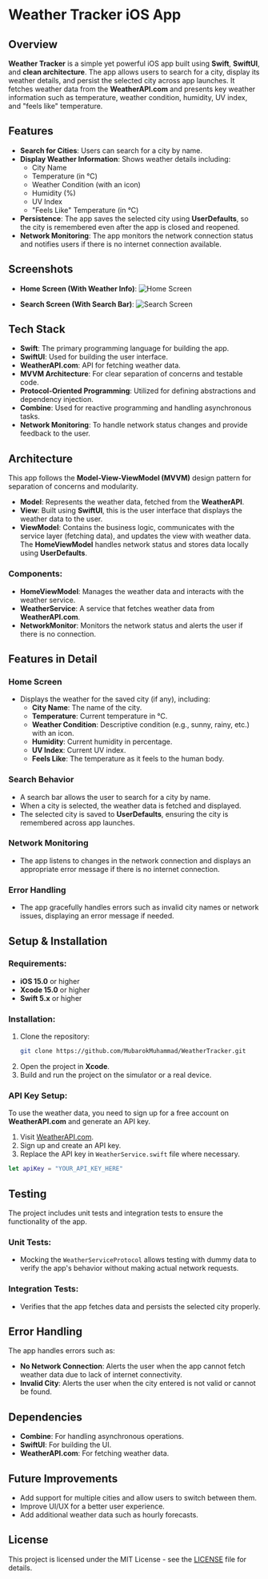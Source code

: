 # Weather Tracker iOS App

## Overview

**Weather Tracker** is a simple yet powerful iOS app built using **Swift**, **SwiftUI**, and **clean architecture**. The app allows users to search for a city, display its weather details, and persist the selected city across app launches. It fetches weather data from the **WeatherAPI.com** and presents key weather information such as temperature, weather condition, humidity, UV index, and "feels like" temperature.

## Features

- **Search for Cities**: Users can search for a city by name.
- **Display Weather Information**: Shows weather details including:
  - City Name
  - Temperature (in °C)
  - Weather Condition (with an icon)
  - Humidity (%)
  - UV Index
  - "Feels Like" Temperature (in °C)
- **Persistence**: The app saves the selected city using **UserDefaults**, so the city is remembered even after the app is closed and reopened.
- **Network Monitoring**: The app monitors the network connection status and notifies users if there is no internet connection available.

## Screenshots

- **Home Screen (With Weather Info)**:
  ![Home Screen](path_to_screenshot_home_screen)

- **Search Screen (With Search Bar)**:
  ![Search Screen](path_to_screenshot_search_screen)

## Tech Stack

- **Swift**: The primary programming language for building the app.
- **SwiftUI**: Used for building the user interface.
- **WeatherAPI.com**: API for fetching weather data.
- **MVVM Architecture**: For clear separation of concerns and testable code.
- **Protocol-Oriented Programming**: Utilized for defining abstractions and dependency injection.
- **Combine**: Used for reactive programming and handling asynchronous tasks.
- **Network Monitoring**: To handle network status changes and provide feedback to the user.

## Architecture

This app follows the **Model-View-ViewModel (MVVM)** design pattern for separation of concerns and modularity.

- **Model**: Represents the weather data, fetched from the **WeatherAPI**.
- **View**: Built using **SwiftUI**, this is the user interface that displays the weather data to the user.
- **ViewModel**: Contains the business logic, communicates with the service layer (fetching data), and updates the view with weather data. The **HomeViewModel** handles network status and stores data locally using **UserDefaults**.

### Components:
- **HomeViewModel**: Manages the weather data and interacts with the weather service.
- **WeatherService**: A service that fetches weather data from **WeatherAPI.com**.
- **NetworkMonitor**: Monitors the network status and alerts the user if there is no connection.

## Features in Detail

### Home Screen
- Displays the weather for the saved city (if any), including:
  - **City Name**: The name of the city.
  - **Temperature**: Current temperature in °C.
  - **Weather Condition**: Descriptive condition (e.g., sunny, rainy, etc.) with an icon.
  - **Humidity**: Current humidity in percentage.
  - **UV Index**: Current UV index.
  - **Feels Like**: The temperature as it feels to the human body.

### Search Behavior
- A search bar allows the user to search for a city by name.
- When a city is selected, the weather data is fetched and displayed.
- The selected city is saved to **UserDefaults**, ensuring the city is remembered across app launches.

### Network Monitoring
- The app listens to changes in the network connection and displays an appropriate error message if there is no internet connection.

### Error Handling
- The app gracefully handles errors such as invalid city names or network issues, displaying an error message if needed.

## Setup & Installation

### Requirements:
- **iOS 15.0** or higher
- **Xcode 15.0** or higher
- **Swift 5.x** or higher

### Installation:
1. Clone the repository:
   ```bash
   git clone https://github.com/MubarokMuhammad/WeatherTracker.git
   ```
2. Open the project in **Xcode**.
3. Build and run the project on the simulator or a real device.

### API Key Setup:
To use the weather data, you need to sign up for a free account on **WeatherAPI.com** and generate an API key.

1. Visit [WeatherAPI.com](https://www.weatherapi.com/).
2. Sign up and create an API key.
3. Replace the API key in `WeatherService.swift` file where necessary.

```swift
let apiKey = "YOUR_API_KEY_HERE"
```

## Testing

The project includes unit tests and integration tests to ensure the functionality of the app.

### Unit Tests:
- Mocking the `WeatherServiceProtocol` allows testing with dummy data to verify the app's behavior without making actual network requests.

### Integration Tests:
- Verifies that the app fetches data and persists the selected city properly.

## Error Handling
The app handles errors such as:
- **No Network Connection**: Alerts the user when the app cannot fetch weather data due to lack of internet connectivity.
- **Invalid City**: Alerts the user when the city entered is not valid or cannot be found.

## Dependencies

- **Combine**: For handling asynchronous operations.
- **SwiftUI**: For building the UI.
- **WeatherAPI.com**: For fetching weather data.

## Future Improvements

- Add support for multiple cities and allow users to switch between them.
- Improve UI/UX for a better user experience.
- Add additional weather data such as hourly forecasts.

## License

This project is licensed under the MIT License - see the [LICENSE](LICENSE) file for details.


